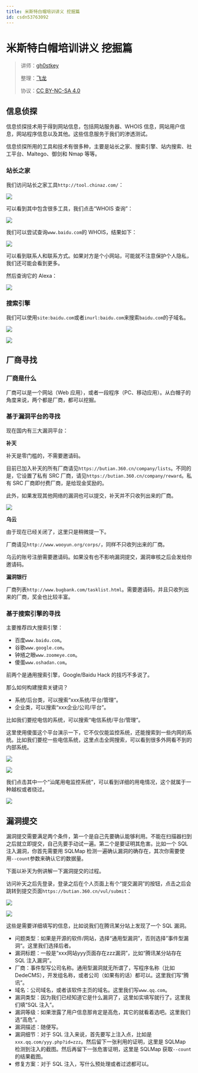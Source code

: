 ```yaml
---
title: 米斯特白帽培训讲义 挖掘篇
id: csdn53763092
---
```


# 米斯特白帽培训讲义 挖掘篇

> 讲师：[gh0stkey](https://www.zhihu.com/people/gh0stkey/answers)
> 
> 整理：[飞龙](https://github.com/)
> 
> 协议：[CC BY-NC-SA 4.0](http://creativecommons.org/licenses/by-nc-sa/4.0/)

## 信息侦探

信息侦探技术用于得到网站信息，包括网站服务器、WHOIS 信息，网站用户信息，网站程序信息以及其他。这些信息服务于我们的渗透测试。

信息侦探所用的工具和技术有很多种，主要是站长之家、搜索引擎、站内搜索、社工平台、Maltego、御剑和 Nmap 等等。

### 站长之家

我们访问站长之家工具`http://tool.chinaz.com/`：

![](../img/1678f4cd7b20e9d416f1193193660c36.png)

可以看到其中包含很多工具，我们点击“WHOIS 查询”：

![](../img/f630c050d2b6bf43fd53690a35ce1c7b.png)

我们可以尝试查询`www.baidu.com`的 WHOIS，结果如下：

![](../img/194224e95f9a1db4c3ec8147efe2ec1d.png)

可以看到联系人和联系方式。如果对方是个小网站，可能就不注意保护个人隐私，我们还可能会看到更多。

然后查询它的 Alexa：

![](../img/d7fc850e41135c164b1f46cdc23d4a76.png)

### 搜索引擎

我们可以使用`site:baidu.com`或者`inurl:baidu.com`来搜索`baidu.com`的子域名。

![](../img/7a9bc369c6679ce7c25e2c360336b3e6.png)

![](../img/278873a05172d1e7ff2ad6d895b5c13b.png)

## 厂商寻找

### 厂商是什么

厂商可以是一个网站（Web 应用），或者一段程序（PC、移动应用）。从白帽子的角度来说，两个都是厂商，都可以挖掘。

### 基于漏洞平台的寻找

现在国内有三大漏洞平台：

**补天**

补天是零门槛的，不需要邀请码。

目前已加入补天的所有厂商请见`https://butian.360.cn/company/lists`。不同的是，它设置了私有 SRC 厂商，请见`https://butian.360.cn/company/reward`。私有 SRC 厂商即付费厂商，是给现金奖励的。

此外，如果发现其他网络的漏洞也可以提交，补天并不只收列出来的厂商。

![](../img/1cb9ee97f06a27113599ace8f83aac3d.png)

**乌云**

由于现在已经关闭了，这里只是稍微提一下。

厂商请见`http://www.wooyun.org/corps/`，同样不只收列出来的厂商。

乌云的账号注册需要邀请码。如果没有也不影响漏洞提交，漏洞审核之后会发给你邀请码。

**漏洞银行**

厂商列表`http://www.bugbank.com/tasklist.html`。需要邀请码，并且只收列出来的厂商，奖金也比较丰富。

### 基于搜索引擎的寻找

主要推荐四大搜索引擎：

*   百度`www.baidu.com`。
*   谷歌`www.google.com`。
*   钟馗之眼`www.zoomeye.com`。
*   傻蛋`www.oshadan.com`。

前两个是通用搜索引擎，Google/Baidu Hack 的技巧不多说了。

那么如何构建搜索关键词？

*   系统/后台类，可以搜索“xxx系统/平台/管理”。
*   企业类，可以搜索“xxx企业/公司/平台”。

比如我们要挖电信的系统，可以搜索“电信系统/平台/管理”。

这里使用傻蛋这个平台演示一下，它不仅仅能监控系统，还能搜索到一些内网的系统。比如我们要挖一些电信系统，这里点击全网搜索，可以看到很多外网看不到的内部系统。

![](../img/0aac384db15b99351a54bb570ec4d828.png)

![](../img/7d4abd651624f78b89fb4492112b7ac4.png)

我们点击其中一个“汕尾用电监控系统”，可以看到详细的用电情况，这个就属于一种越权或者绕过。

![](../img/b854134c34eabccc3801f911a3aa9804.png)

## 漏洞提交

漏洞提交需要满足两个条件，第一个是自己先要确认能够利用。不能在扫描器扫到之后就立即提交，自己先要手动试一遍。第二个是要证明其危害。比如一个 SQL 注入漏洞，你首先需要用 SQLMap 检测一遍确认漏洞的确存在，其次你需要使用`--count`参数来确认它的数据量。

下面以补天为例讲解一下漏洞提交的过程。

访问补天之后先登录，登录之后在个人页面上有个“提交漏洞”的按钮，点击之后会跳转到提交页面`https://butian.360.cn/vul/submit`：

![](../img/b918b7d0db6cdacea8291ec3237034e3.png)

![](../img/c93aed9fe46f00e850d2e77dbd66920a.png)

这些是需要详细填写的信息，比如说我们在腾讯某分站上发现了一个 SQL 漏洞。

*   问题类型：如果是开源的软件/网站，选择“通用型漏洞”，否则选择”事件型漏洞“。这里我们选择后者。
*   漏洞标题：一般是“xxx网站yyy页面存在zzz漏洞”，比如“腾讯某分站存在 SQL 注入漏洞”。
*   厂商：事件型写公司名称。通用型漏洞就无所谓了，写程序名称（比如 DedeCMS），开发组名称，或者公司（如果有的话）都可以。这里我们写“腾讯”。
*   域名：公司域名，或者该软件主页的域名。这里我们写`www.qq.com`。
*   漏洞类型：因为我们已经知道它是什么漏洞了，这里如实填写就行了。这里我们填“SQL 注入”。
*   漏洞等级：如果泄露了用户信息那肯定是高危，其它的就看着选吧。这里我们选“高危”。
*   漏洞描述：随便写。
*   漏洞细节：对于 SQL 注入来说，首先要写上注入点，比如是`xxx.qq.com/yyy.php?id=zzz`。然后留下一张利用的证明，这里是 SQLMap 检测到注入的截图。然后再留下一张危害证明，这里是 SQLMap 获取`--count`的结果截图。
*   修复方案：对于 SQL 注入，写什么预处理或者过滤都可以。